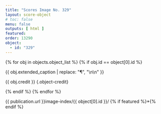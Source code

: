 ```yaml
---
title: "Scores Image No. 329"
layout: score-object
# toc: false
menu: false
outputs: [ html ]
featured: 
order: 13290
object:
  - id: "329"
---
```


{% for obj in objects.object_list %}
{% if obj.id == object[0].id %}

{{ obj.extended_caption | replace: "¶", "\n\n" }}

{{ obj.credit }} {.object-credit}

{% endif %}
{% endfor %}

<div class="object-credit object-url is-print-only">

{{ publication.url }}image-index/{{ object[0].id }}/ {% if featured %}*{% endif %}

</div>
